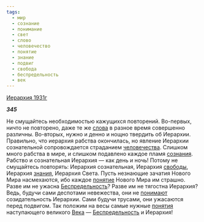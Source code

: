 ```yaml
---
tags:
  - мир
  - сознание
  - понимание
  - свет
  - слово
  - человечество
  - понятие
  - знание
  - подвиг
  - свобода
  - беспредельность
  - век
---
```

[Иерархия 1931г](https://127.0.0.1:4002/agni/1931)

___345___

Не смущайтесь необходимостью кажущихся повторений. Во-первых, ничто не повторено, даже те же [слова](../../../tags/#слово) в разное время совершенно различны. Во-вторых, нужно и денно и нощно твердить об Иерархии. Правильно, что иерархия рабства окончилась, но явление Иерархии сознательной сопровождается страданием [человечества](../../../tags/#человечество). Слишком много рабства в мире, и слишком подавлено каждое пламя [сознания](../../../tags/#сознание). Рабство и сознательная Иерархия — как день и ночь! Потому не смущайтесь повторять: Иерархия сознательная, Иерархия [свободы](../../../tags/#свобода), Иерархия [знания](../../../tags/#[знание](../../../tags/#знание)), Иерархия Света. Пусть незнающие зачатия Нового Мира насмехаются, ибо каждое [понятие](../../../tags/#понятие) Нового Мира им страшно. Разве им не ужасна [Беспредельность](../../../tags/#беспредельность)? Разве им не тягостна Иерархия? Ведь, будучи сами деспотами невежества, они не [понимают](../../../tags/#понимание) созидательность Иерархии. Сами будучи трусами, они ужасаются перед подвигом. Так положим на весы самые нужные [понятия](../../../tags/#понятие) наступающего великого [Века](../../../tags/#век) — [Беспредельность](../../../tags/#беспредельность) и Иерархия!   

